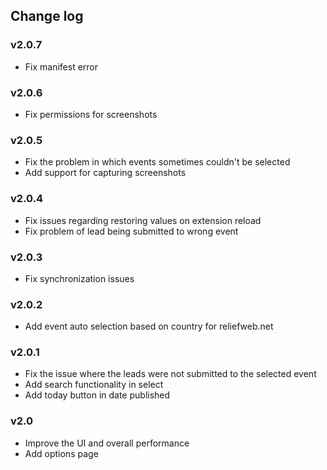 ## Change log

### v2.0.7

* Fix manifest error

### v2.0.6

* Fix permissions for screenshots

### v2.0.5

* Fix the problem in which events sometimes couldn't be selected
* Add support for capturing screenshots

### v2.0.4

* Fix issues regarding restoring values on extension reload
* Fix problem of lead being submitted to wrong event

### v2.0.3

* Fix synchronization issues

### v2.0.2

* Add event auto selection based on country for reliefweb.net

### v2.0.1

* Fix the issue where the leads were not submitted to the selected event
* Add search functionality in select
* Add today button in date published

### v2.0

* Improve the UI and overall performance
* Add options page
